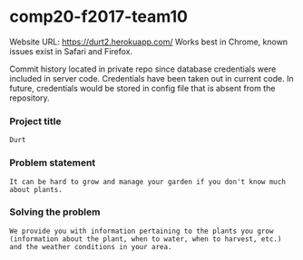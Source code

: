 # comp20-f2017-team10

Website URL: https://durt2.herokuapp.com/
Works best in Chrome, known issues exist in Safari and Firefox.

Commit history located in private repo since database credentials were included in server code. Credentials have been taken out in current code. In future, credentials would be stored in config file that is absent from the repository. 

### Project title
	Durt

### Problem statement
	It can be hard to grow and manage your garden if you don't know much about plants.

### Solving the problem
	We provide you with information pertaining to the plants you grow (information about the plant, when to water, when to harvest, etc.) and the weather conditions in your area.
